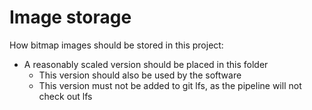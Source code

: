 # Image storage

How bitmap images should be stored in this project:

-   A reasonably scaled version should be placed in this folder
    -   This version should also be used by the software
    -   This version must not be added to git lfs, as the pipeline will not check out lfs
